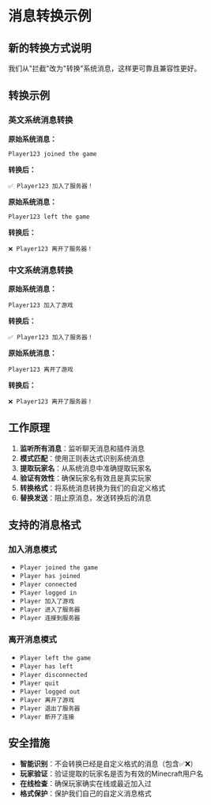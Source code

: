 # 消息转换示例

## 新的转换方式说明

我们从"拦截"改为"转换"系统消息，这样更可靠且兼容性更好。

## 转换示例

### 英文系统消息转换

**原始系统消息：**
```
Player123 joined the game
```
**转换后：**
```
✅ Player123 加入了服务器！
```

**原始系统消息：**
```
Player123 left the game
```
**转换后：**
```
❌ Player123 离开了服务器！
```

### 中文系统消息转换

**原始系统消息：**
```
Player123 加入了游戏
```
**转换后：**
```
✅ Player123 加入了服务器！
```

**原始系统消息：**
```
Player123 离开了游戏
```
**转换后：**
```
❌ Player123 离开了服务器！
```

## 工作原理

1. **监听所有消息**：监听聊天消息和插件消息
2. **模式匹配**：使用正则表达式识别系统消息
3. **提取玩家名**：从系统消息中准确提取玩家名
4. **验证有效性**：确保玩家名有效且是真实玩家
5. **转换格式**：将系统消息转换为我们的自定义格式
6. **替换发送**：阻止原消息，发送转换后的消息

## 支持的消息格式

### 加入消息模式
- `Player joined the game`
- `Player has joined`
- `Player connected`
- `Player logged in`
- `Player 加入了游戏`
- `Player 进入了服务器`
- `Player 连接到服务器`

### 离开消息模式
- `Player left the game`
- `Player has left`
- `Player disconnected`
- `Player quit`
- `Player logged out`
- `Player 离开了游戏`
- `Player 退出了服务器`
- `Player 断开了连接`

## 安全措施

- **智能识别**：不会转换已经是自定义格式的消息（包含✅❌）
- **玩家验证**：验证提取的玩家名是否为有效的Minecraft用户名
- **在线检查**：确保玩家确实在线或最近加入过
- **格式保护**：保护我们自己的自定义消息格式